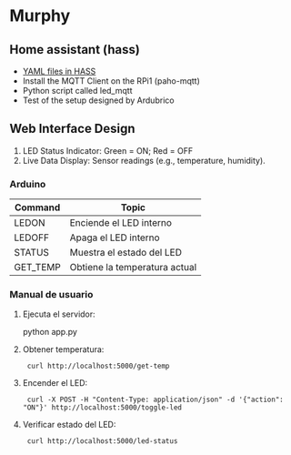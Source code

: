 # Murphy

## Home assistant (hass)

- [YAML files in HASS](https://www.youtube.com/watch?v=lKDcnfaX7O8&t=333s)
- Install the MQTT Client on the RPi1 (paho-mqtt)
- Python script called led_mqtt
- Test of the setup designed by Ardubrico

## Web Interface Design

1. LED Status Indicator:
    Green = ON; Red = OFF
1. Live Data Display:
    Sensor readings (e.g., temperature, humidity).

### Arduino

| Command | Topic |
| ------- | ----- |
| LEDON | Enciende el LED interno| 
| LEDOFF | Apaga el LED interno| 
| STATUS | Muestra el estado del LED| 
| GET_TEMP | Obtiene la temperatura actual| 

### Manual de usuario

1. Ejecuta el servidor:

    python app.py

1. Obtener temperatura:
    
        curl http://localhost:5000/get-temp

1. Encender el LED:

        curl -X POST -H "Content-Type: application/json" -d '{"action": "ON"}' http://localhost:5000/toggle-led

1. Verificar estado del LED:

        curl http://localhost:5000/led-status

